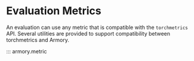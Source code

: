 # Evaluation Metrics

An evaluation can use any metric that is compatible with the `torchmetrics` API.
Several utilities are provided to support compatibility between torchmetrics and
Armory.

::: armory.metric